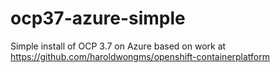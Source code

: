 # ocp37-azure-simple
Simple install of OCP 3.7 on Azure based on work at https://github.com/haroldwongms/openshift-containerplatform
